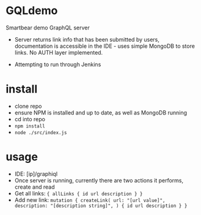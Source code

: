 # GQLdemo

Smartbear demo GraphQL server

* Server returns link info that has been submitted by users, documentation is accessible in the IDE - uses simple MongoDB to store links. No AUTH layer implemented.

* Attempting to run through Jenkins

# install
- clone repo
- ensure NPM is installed and up to date, as well as MongoDB running
- cd into repo
- `npm install`
- `node ./src/index.js`

# usage
 - IDE: [ip]/graphiql
- Once server is running, currently there are two actions it performs, create and read
- Get all links:
`
{
  allLinks {
    id
    url
    description
  }
}
`
- Add new link:
`
mutation {
  createLink(
    url: "[url value]",
    description: "[description string]",
  ) {
    id
    url
    description
  }
}
`
